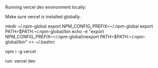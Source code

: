Running vercel dev environment locally:

Make sure vercel is installed globally. 

mkdir ~/.npm-global
export NPM_CONFIG_PREFIX=~/.npm-global
export PATH=$PATH:~/.npm-global/bin
echo -e "export NPM_CONFIG_PREFIX=~/.npm-global\nexport PATH=$PATH:~/.npm-global/bin" >> ~/.bashrc

npm i -g vercel

run:
vercel dev 